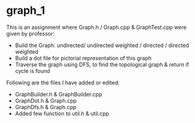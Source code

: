 # graph_1
This is an assignment where Graph.h / Graph.cpp & GraphTest.cpp were given by professor:
- Build the Graph: undirected/ undirected weighted / directed / directed weighted
- Build a dot file for pictorial representation of this graph
- Traverse the graph using DFS, to find the topological graph & return if cycle is found

Following are the files I have added or edited:
- GraphBuilder.h & GraphBuilder.cpp
- GraphDot.h & Graph.cpp
- GraphDfs.h & Graph.cpp
- Added few function to util.h & util.cpp
